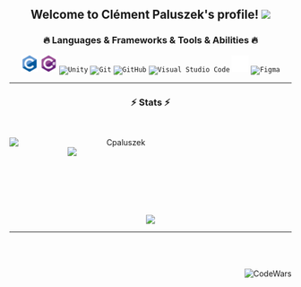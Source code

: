 <h2 align="center">
  Welcome to Clément Paluszek's profile!
  <img src="https://media.giphy.com/media/hvRJCLFzcasrR4ia7z/giphy.gif" width="28">
</h2>

<h3 align="center">🔥 Languages & Frameworks & Tools & Abilities 🔥</h3>
<p align="center">
  <code><img alt="C" width="30px" src="https://raw.githubusercontent.com/devicons/devicon/master/icons/c/c-original.svg" /></code>
  <code><img alt="C#" width="30px" src="https://raw.githubusercontent.com/devicons/devicon/master/icons/csharp/csharp-original.svg" /></code>
  <code><img alt="Unity" width="30px" src="https://www.vectorlogo.zone/logos/unity3d/unity3d-icon.svg" /></code>
  <code><img alt="Git" width="30px" src="https://cdn.jsdelivr.net/gh/devicons/devicon/icons/git/git-original.svg" /></code>
  <code><img alt="GitHub" width="30px" src="https://user-images.githubusercontent.com/3369400/139447912-e0f43f33-6d9f-45f8-be46-2df5bbc91289.png#gh-dark-mode-only"/></code>
  <code><img alt="Visual Studio Code" width="30px" src="https://cdn.jsdelivr.net/gh/devicons/devicon/icons/vscode/vscode-original.svg" /></code>
  <code><img alt="Terminal" width="30px" src="./img/terminal-dark.svg#gh-dark-mode-only" /></code>
  <code><img alt="Figma" width="30px" src="https://www.vectorlogo.zone/logos/figma/figma-icon.svg" /></code>
<p align="center">
<hr>

<h3 align="center">⚡ Stats ⚡</h3>
<br>
<p align=center>
  <div align=center>
    <a href="https://github.com/denvercoder1/github-readme-streak-stats" title="Go to Source">
      <img align="left" width=400 src="https://streak-stats.demolab.com/?user=Cpaluszek&theme=monokai-metallian&hide_border=true" alt="Cpaluszek" />
    </a>
    <a href="https://github.com/Cpaluszek/github-readme-stats" title="Go to Source">
      <img align="right" width=400 src="https://github-readme-stats.vercel.app/api?username=Cpaluszek&show_icons=true&include_all_commits=true&count_private=true&theme=react&hide_border=true&bg_color=1F222E&title_color=F85D7F&icon_color=F8D866" />
    </a>
  </div>
  <br><br><br><br><br><br><br><br>
  <div align=center>
    <a href="https://github.com/anuraghazra/github-readme-stats">
      <img width=335 align="center" src="https://github-readme-stats.vercel.app/api/top-langs/?username=Cpaluszek&langs_count=8&layout=compact&include_all_commits=true&count_private=true&theme=react&hide_border=true&bg_color=1F222E&title_color=F85D7F&icon_color=F8D866&hide=Jupyter%20Notebook" />
    </a>
  </div>
</p>

<hr>

<br>
<div width="100%" align="center">
  <img alt="LeetCode" align="left" width="400px" src="https://leetcard.jacoblin.cool/NoonSense?theme=dark" style="padding-left: 1000px;" />
  <br>
  <br>
  <img alt="CodeWars" align="right" src="https://www.codewars.com/users/NoonSense/badges/large" />
</div>



